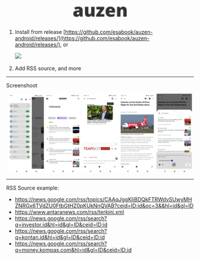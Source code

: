 <div align="center">
    <img width="auto" height="30" style="display: block;" src="doc/auzen.png">
</div>

<br/>

1. Install from release [https://github.com/esabook/auzen-android/releases/](https://github.com/esabook/auzen-android/releases/), or 

    <a href="https://play.google.com/store/apps/details?id=com.esabook.auzen"><img src="https://play.google.com/intl/en_us/badges/static/images/badges/en_badge_web_generic.png" width="150px" height=auto/></a>


2. Add RSS source, and more

---
Screenshoot
<div align="center">
<img src="doc/capture (1).jpg" width="19%">
<img src="doc/capture (2).jpg" width="19%">
<img src="doc/capture (3).jpg" width="19%">
<img src="doc/capture (4).jpg" width="19%">
<img src="doc/capture (5).jpg" width="19%">
</div>


---
RSS Source example:

- https://news.google.com/rss/topics/CAAqJggKIiBDQkFTRWdvSUwyMHZNRGx6TVdZU0FtbGtHZ0pKUkNnQVAB?ceid=ID:id&oc=3&&hl=id&gl=ID
- https://www.antaranews.com/rss/terkini.xml
- https://news.google.com/rss/search?q=investor.id&hl=id&gl=ID&ceid=ID:id
- https://news.google.com/rss/search?q=kontan.id&hl=id&gl=ID&ceid=ID:id
- https://news.google.com/rss/search?q=money.kompas.com&hl=id&gl=ID&ceid=ID:id
